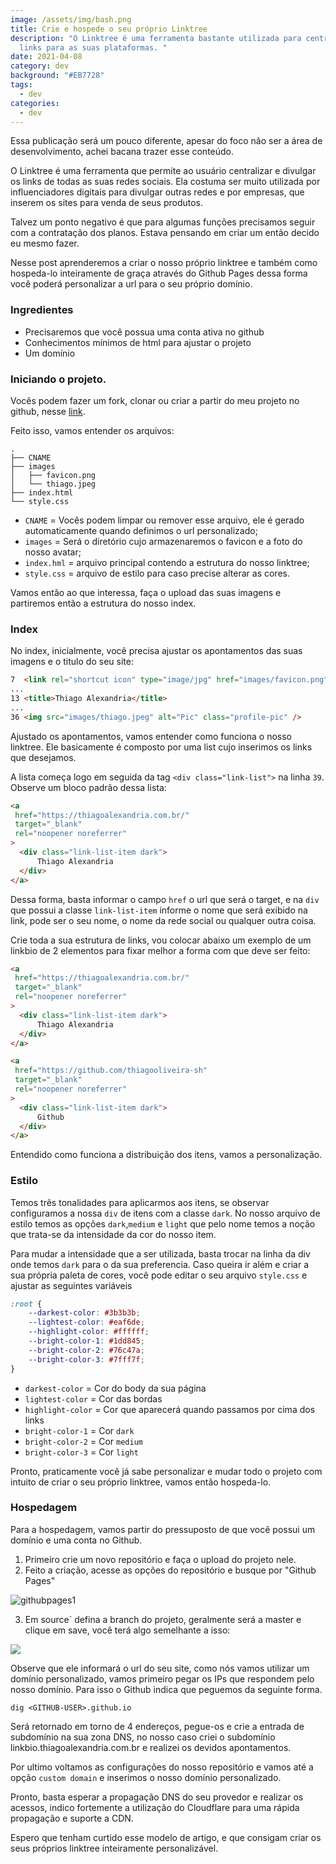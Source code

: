 ```yaml
---
image: /assets/img/bash.png
title: Crie e hospede o seu próprio Linktree
description: "O Linktree é uma ferramenta bastante utilizada para centralizar
  links para as suas plataformas. "
date: 2021-04-08
category: dev
background: "#EB7728"
tags:
  - dev
categories:
  - dev
---
```

Essa publicação será um pouco diferente, apesar do foco não ser a área de desenvolvimento, achei bacana trazer esse conteúdo. 

O Linktree é uma ferramenta que permite ao usuário centralizar e divulgar os links de todas as suas redes sociais. Ela costuma ser muito utilizada por influenciadores digitais para divulgar outras redes e por empresas, que inserem os sites para venda de seus produtos.

Talvez um ponto negativo é que para algumas funções precisamos seguir com a contratação dos planos. Estava pensando em criar um então decido eu mesmo fazer.

Nesse post aprenderemos a criar o nosso próprio linktree e também como hospeda-lo inteiramente de graça através do Github Pages dessa forma você poderá personalizar a url para o seu próprio domínio.

### Ingredientes

* Precisaremos que você possua uma conta ativa no github
* Conhecimentos mínimos de html para ajustar o projeto
* Um domínio

### Iniciando o projeto.

Vocês podem fazer um fork, clonar ou criar a partir do meu projeto no github, nesse [link](https://github.com/thiagooliveira-sh/own-link).

Feito isso, vamos entender os arquivos:

```
.
├── CNAME
├── images
│   ├── favicon.png
│   └── thiago.jpeg
├── index.html
└── style.css
```

* `CNAME` = Vocês podem limpar ou remover esse arquivo, ele é gerado automaticamente quando definimos o url personalizado;
* `images` = Será o diretório cujo armazenaremos o favicon e a foto do nosso avatar;
* `index.hml` = arquivo principal contendo a estrutura do nosso linktree;
* `style.css` = arquivo de estilo para caso precise alterar as cores.

Vamos então ao que interessa, faça o upload das suas imagens e partiremos então a estrutura do nosso index.

### Index

No index, inicialmente, você precisa ajustar os apontamentos das suas imagens e o titulo do seu site:

```html
7  <link rel="shortcut icon" type="image/jpg" href="images/favicon.png"/>
...
13 <title>Thiago Alexandria</title>
...
36 <img src="images/thiago.jpeg" alt="Pic" class="profile-pic" />
```

Ajustado os apontamentos, vamos entender como funciona o nosso linktree. Ele basicamente é composto por uma list cujo inserimos os links que desejamos.

A lista começa logo em seguida da tag `<div class="link-list">` na linha `39`. Observe um bloco padrão dessa lista:

```html
<a
 href="https://thiagoalexandria.com.br/"
 target="_blank"
 rel="noopener noreferrer"
>
  <div class="link-list-item dark">
      Thiago Alexandria
  </div>
</a>
```

Dessa forma, basta informar o campo `href` o url que será o target, e na `div` que possui a classe `link-list-item` informe o nome que será exibido na link, pode ser o seu nome, o nome da rede social ou qualquer outra coisa. 

Crie toda a sua estrutura de links, vou colocar abaixo um exemplo de um linkbio de 2 elementos para fixar melhor a forma com que deve ser feito:

```html
<a
 href="https://thiagoalexandria.com.br/"
 target="_blank"
 rel="noopener noreferrer"
>
  <div class="link-list-item dark">
      Thiago Alexandria
  </div>
</a>

<a
 href="https://github.com/thiagooliveira-sh"
 target="_blank"
 rel="noopener noreferrer"
>
  <div class="link-list-item dark">
      Github
  </div>
</a>
```

Entendido como funciona a distribuição dos itens, vamos a personalização.

### Estilo

Temos três tonalidades para aplicarmos aos itens, se observar configuramos a nossa `div` de itens com a classe `dark`. No nosso arquivo de estilo temos as opções `dark`,`medium` e `light` que pelo nome temos a noção que trata-se da intensidade da cor do nosso item.

Para mudar a intensidade que a ser utilizada, basta trocar na linha da div onde temos `dark` para o da sua preferencia. Caso queira ir além e criar a sua própria paleta de cores, você pode editar o seu arquivo `style.css` e ajustar as seguintes variáveis

```css
:root {
	--darkest-color: #3b3b3b;
	--lightest-color: #eaf6de;
	--highlight-color: #ffffff;
	--bright-color-1: #1dd845;
	--bright-color-2: #76c47a;
	--bright-color-3: #7fff7f;
}
```

* `darkest-color` = Cor do body da sua página
* `lightest-color` = Cor das bordas
* `highlight-color` = Cor que aparecerá quando passamos por cima dos links
* `bright-color-1` = Cor `dark`
* `bright-color-2` = Cor `medium`
* `bright-color-3` = Cor `light`

Pronto, praticamente você já sabe personalizar e mudar todo o projeto com intuito de criar o seu próprio linktree, vamos então hospeda-lo.

### Hospedagem

Para a hospedagem, vamos partir do pressuposto de que você possui um domínio e uma conta no Github. 

1. Primeiro crie um novo repositório e faça o upload do projeto nele.
2. Feito a criação, acesse as opções do repositório e busque por "Github Pages" 

![githubpages1](/assets/img/pages1.png)

3. Em source`  defina a branch do projeto, geralmente será a master e clique em save, você terá algo semelhante a isso:

![](/assets/img/pages2.png)

Observe que ele informará o url do seu site, como nós vamos utilizar um domínio personalizado, vamos primeiro pegar os IPs que respondem pelo nosso domínio. Para isso o Github indica que peguemos da seguinte forma.

```
dig <GITHUB-USER>.github.io
```

Será retornado em torno de 4 endereços, pegue-os e crie a entrada de subdomínio na sua zona DNS, no nosso caso criei o subdomínio linkbio.thiagoalexandria.com.br e realizei os devidos apontamentos. 

Por ultimo voltamos as configurações do nosso repositório e vamos até a opção `custom domain` e inserimos o nosso domínio personalizado.

Pronto, basta esperar a propagação DNS do seu provedor e realizar os acessos, indico fortemente a utilização do Cloudflare para uma rápida propagação e suporte a CDN.

Espero que tenham curtido esse modelo de artigo, e que consigam criar os seus próprios linktree inteiramente personalizável.